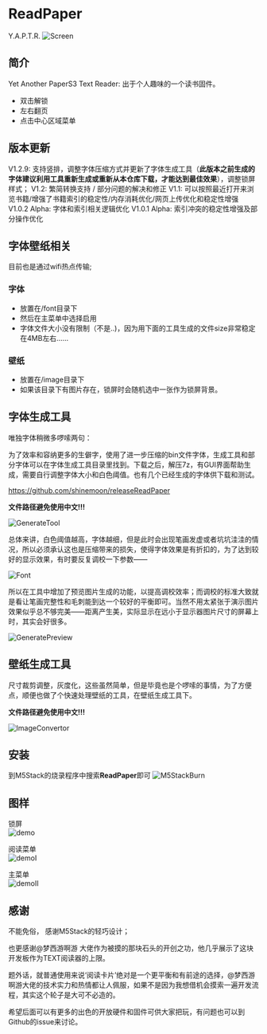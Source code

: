 # ReadPaper

Y.A.P.T.R. 
![Screen](https://github.com/shinemoon/releaseReadPaper/blob/main/pics/cover.png)

## 简介
Yet Another PaperS3 Text Reader: 出于个人趣味的一个读书固件。

- 双击解锁
- 左右翻页
- 点击中心区域菜单

## 版本更新
V1.2.9:	支持竖排，调整字体压缩方式并更新了字体生成工具（**此版本之前生成的字体建议利用工具重新生成或重新从本仓库下载，才能达到最佳效果**），调整锁屏样式；
V1.2:	    繁简转换支持 / 部分问题的解决和修正
V1.1:		可以按照最近打开来浏览书籍/增强了书籍索引的稳定性/内存消耗优化/网页上传优化和稳定性增强
V1.0.2 Alpha:	字体和索引相关逻辑优化
V1.0.1 Alpha: 	索引冲突的稳定性增强及部分操作优化

## 字体壁纸相关

目前也是通过wifi热点传输;

### 字体

- 放置在/font目录下
- 然后在主菜单中选择启用
- 字体文件大小没有限制（不是..)，因为用下面的工具生成的文件size非常稳定在4MB左右……

### 壁纸

- 放置在/image目录下
- 如果该目录下有图片存在，锁屏时会随机选中一张作为锁屏背景。


## 字体生成工具

唯独字体稍微多啰嗦两句：

为了效率和容纳更多的生僻字，使用了进一步压缩的bin文件字体，生成工具和部分字体可以在字体生成工具目录里找到。下载之后，解压7z，有GUI界面帮助生成，需要自行调整字体大小和白色阈值。也有几个已经生成的字体供下载和测试。

https://github.com/shinemoon/releaseReadPaper

**文件路径避免使用中文!!!**

![GenerateTool](https://github.com/shinemoon/releaseReadPaper/blob/main/pics/generateTool.png)

总体来讲，白色阈值越高，字体越细，但是此时会出现笔画发虚或者坑坑洼洼的情况，所以必须承认这也是压缩带来的损失，使得字体效果是有折扣的，为了达到较好的显示效果，有时要反复调校一下参数——

![Font](https://github.com/shinemoon/releaseReadPaper/blob/main/pics/fontdemo.png)

所以在工具中增加了预览图片生成的功能，以提高调校效率；而调校的标准大致就是看让笔画完整性和毛刺能到达一个较好的平衡即可。当然不用太紧张于演示图片效果似乎总不够完美——距离产生美，实际显示在远小于显示器图片尺寸的屏幕上时，其实会好很多。

![GeneratePreview](https://github.com/shinemoon/releaseReadPaper/blob/main/pics/fontdemo.jpg)


## 壁纸生成工具

尺寸裁剪调整，灰度化，这些虽然简单，但是毕竟也是个啰嗦的事情，为了方便点，顺便也做了个快速处理壁纸的工具，在壁纸生成工具下。

**文件路径避免使用中文!!!**

![ImageConvertor](https://github.com/shinemoon/releaseReadPaper/blob/main/pics/imageConvertor.png)



## 安装

到M5Stack的烧录程序中搜索**ReadPaper**即可
![M5StackBurn](https://github.com/shinemoon/releaseReadPaper/blob/main/pics/publish.png)


## 图样

锁屏    
![demo](https://github.com/shinemoon/releaseReadPaper/blob/main/pics/demo.jpg)

阅读菜单    
![demoI](https://github.com/shinemoon/releaseReadPaper/blob/main/pics/demoI.jpg)

主菜单    
![demoII](https://github.com/shinemoon/releaseReadPaper/blob/main/pics/demoII.jpg)


## 感谢

不能免俗， 感谢M5Stack的轻巧设计；

也更感谢@梦西游啊游 大佬作为被摸的那块石头的开创之功，他几乎展示了这块开发板作为TEXT阅读器的上限。

题外话，就普通使用来说‘阅读卡片’绝对是一个更平衡和有前途的选择，@梦西游啊游大佬的技术实力和热情都让人佩服，如果不是因为我想借机会摸索一遍开发流程，其实这个轮子是大可不必造的。

希望后面可以有更多的出色的开放硬件和固件可供大家把玩，有问题也可以到Github的issue来讨论。


